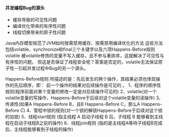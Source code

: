 
#### 并发编程Bug的源头
* 缓存导致的可见性问题
* 编译优化带来的有序性问题
* 线程切换带来的原子性问题


Java内存模型规范了JVM如何按需禁用缓存、按需禁用编译优化的方法
这些方法包括volatile、synchronize和final三个关键字以及六项Happens-Before规则
volatile
 被volatile修饰的变量不写入缓存，且不参与重排序，这就解决了可见性与有序性的问题，
 但这是否保证了线程安全呢？答案是否定的，volatile无法保证原子性--引起并发过程中Bug的另一个源头。

Happens-Before规则
 所描述的是：先后发生的两个操作，其结果必须也体现操作的先后顺序，即： 前一个操作的结果对后续操作是可见的 。
1、程序的顺序性规则(程序前面对某个变量的修改一定是对后续操作可见的)
2、volatile(对一个volatile变量的写操作，Happens-Before于后续对这个volatile变量的读操作)
3、传递性(如果A Happens-Before B，且B Happens-Before C，那么A Happens-Before C)
4、管程中锁的规则(对一个锁的解锁Happens-Before于后续对这个锁的加锁)
5、线程start规则  (指主线程 A 启动子线程 B 后，子线程 B 能够看到主线程在启动子线程B之前的操作)
6、线程join规则 (指的是主线程A等待子线程B完成后，主线程能够看到子线程的操作)
